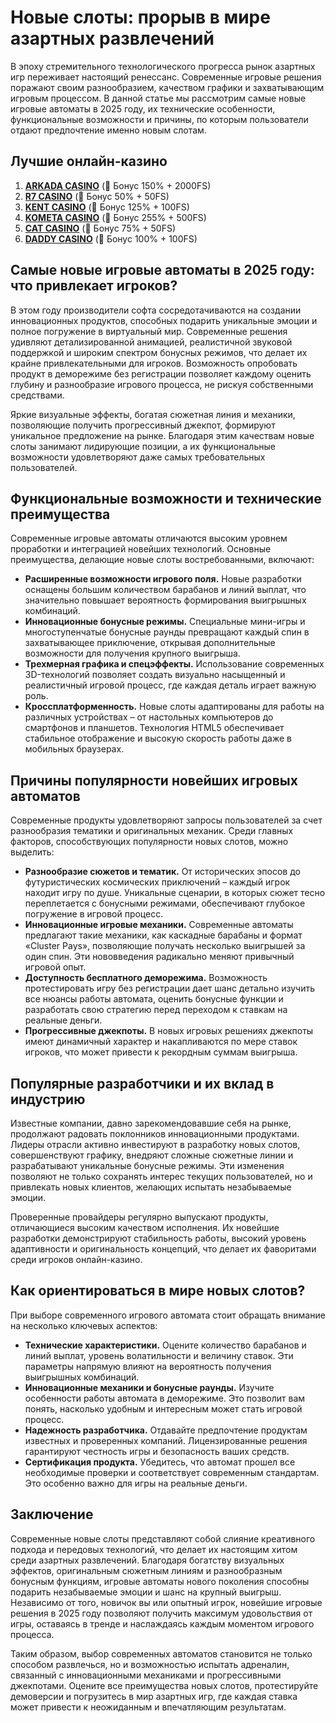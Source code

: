 # Новые слоты: прорыв в мире азартных развлечений

В эпоху стремительного технологического прогресса рынок азартных игр переживает настоящий ренессанс. Современные игровые решения поражают своим разнообразием, качеством графики и захватывающим игровым процессом. В данной статье мы рассмотрим самые новые игровые автоматы в 2025 году, их технические особенности, функциональные возможности и причины, по которым пользователи отдают предпочтение именно новым слотам.

## Лучшие онлайн-казино

1. **[ARKADA CASINO](https://clck.ru/3Hr27o "ARKADA CASINO")** (🎁 Бонус 150% + 2000FS)
2. **[R7 CASINO](https://clck.ru/3HsT58 "R7 CASINO")** (🎁 Бонус 50% + 50FS)
3. **[KENT CASINO](https://clck.ru/3MmjWQ "KENT CASINO")** (🎁 Бонус 125% + 100FS)
4. **[KOMETA CASINO](https://clck.ru/3JHf2X "KOMETA CASINO")** (🎁 Бонус 255% + 500FS)
5. **[CAT CASINO](https://clck.ru/3HsTGi "CAT CASINO")** (🎁 Бонус 75% + 50FS)
6. **[DADDY CASINO](https://clck.ru/3HsTSj "DADDY CASINO")** (🎁 Бонус 100% + 100FS)

## Самые новые игровые автоматы в 2025 году: что привлекает игроков?

В этом году производители софта сосредотачиваются на создании инновационных продуктов, способных подарить уникальные эмоции и полное погружение в виртуальный мир. Современные решения удивляют детализированной анимацией, реалистичной звуковой поддержкой и широким спектром бонусных режимов, что делает их крайне привлекательными для игроков. Возможность опробовать продукт в деморежиме без регистрации позволяет каждому оценить глубину и разнообразие игрового процесса, не рискуя собственными средствами.

Яркие визуальные эффекты, богатая сюжетная линия и механики, позволяющие получить прогрессивный джекпот, формируют уникальное предложение на рынке. Благодаря этим качествам новые слоты занимают лидирующие позиции, а их функциональные возможности удовлетворяют даже самых требовательных пользователей.

## Функциональные возможности и технические преимущества

Современные игровые автоматы отличаются высоким уровнем проработки и интеграцией новейших технологий. Основные преимущества, делающие новые слоты востребованными, включают:

- **Расширенные возможности игрового поля.** Новые разработки оснащены большим количеством барабанов и линий выплат, что значительно повышает вероятность формирования выигрышных комбинаций.
- **Инновационные бонусные режимы.** Специальные мини-игры и многоступенчатые бонусные раунды превращают каждый спин в захватывающее приключение, открывая дополнительные возможности для получения крупного выигрыша.
- **Трехмерная графика и спецэффекты.** Использование современных 3D-технологий позволяет создать визуально насыщенный и реалистичный игровой процесс, где каждая деталь играет важную роль.
- **Кроссплатформенность.** Новые слоты адаптированы для работы на различных устройствах – от настольных компьютеров до смартфонов и планшетов. Технология HTML5 обеспечивает стабильное отображение и высокую скорость работы даже в мобильных браузерах.

## Причины популярности новейших игровых автоматов

Современные продукты удовлетворяют запросы пользователей за счет разнообразия тематики и оригинальных механик. Среди главных факторов, способствующих популярности новых слотов, можно выделить:

- **Разнообразие сюжетов и тематик.** От исторических эпосов до футуристических космических приключений – каждый игрок находит игру по душе. Уникальные сценарии, в которых сюжет тесно переплетается с бонусными режимами, обеспечивают глубокое погружение в игровой процесс.
- **Инновационные игровые механики.** Современные автоматы предлагают такие механики, как каскадные барабаны и формат «Cluster Pays», позволяющие получать несколько выигрышей за один спин. Эти нововведения радикально меняют привычный игровой опыт.
- **Доступность бесплатного деморежима.** Возможность протестировать игру без регистрации дает шанс детально изучить все нюансы работы автомата, оценить бонусные функции и разработать свою стратегию перед переходом к ставкам на реальные деньги.
- **Прогрессивные джекпоты.** В новых игровых решениях джекпоты имеют динамичный характер и накапливаются по мере ставок игроков, что может привести к рекордным суммам выигрыша.

## Популярные разработчики и их вклад в индустрию

Известные компании, давно зарекомендовавшие себя на рынке, продолжают радовать поклонников инновационными продуктами. Лидеры отрасли активно инвестируют в разработку новых слотов, совершенствуют графику, внедряют сложные сюжетные линии и разрабатывают уникальные бонусные режимы. Эти изменения позволяют не только сохранять интерес текущих пользователей, но и привлекать новых клиентов, желающих испытать незабываемые эмоции.

Проверенные провайдеры регулярно выпускают продукты, отличающиеся высоким качеством исполнения. Их новейшие разработки демонстрируют стабильность работы, высокий уровень адаптивности и оригинальность концепций, что делает их фаворитами среди игроков онлайн-казино.

## Как ориентироваться в мире новых слотов?

При выборе современного игрового автомата стоит обращать внимание на несколько ключевых аспектов:

- **Технические характеристики.** Оцените количество барабанов и линий выплат, уровень волатильности и величину ставок. Эти параметры напрямую влияют на вероятность получения выигрышных комбинаций.
- **Инновационные механики и бонусные раунды.** Изучите особенности работы автомата в деморежиме. Это позволит вам понять, насколько удобным и интересным может стать игровой процесс.
- **Надежность разработчика.** Отдавайте предпочтение продуктам известных и проверенных компаний. Лицензированные решения гарантируют честность игры и безопасность ваших средств.
- **Сертификация продукта.** Убедитесь, что автомат прошел все необходимые проверки и соответствует современным стандартам. Это особенно важно для игры на реальные деньги.

## Заключение

Современные новые слоты представляют собой слияние креативного подхода и передовых технологий, что делает их настоящим хитом среди азартных развлечений. Благодаря богатству визуальных эффектов, оригинальным сюжетным линиям и разнообразным бонусным функциям, игровые автоматы нового поколения способны подарить незабываемые эмоции и шанс на крупный выигрыш. Независимо от того, новичок вы или опытный игрок, новейшие игровые решения в 2025 году позволяют получить максимум удовольствия от игры, оставаясь в тренде и наслаждаясь каждым моментом игрового процесса.

Таким образом, выбор современных автоматов становится не только способом развлечься, но и возможностью испытать адреналин, связанный с инновационными механиками и прогрессивными джекпотами. Оцените все преимущества новых слотов, протестируйте демоверсии и погрузитесь в мир азартных игр, где каждая ставка может привести к неожиданным и впечатляющим результатам.
